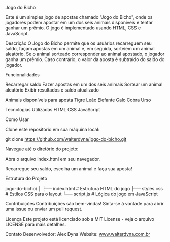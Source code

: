 Jogo do Bicho

Este é um simples jogo de apostas chamado "Jogo do Bicho", onde os jogadores podem apostar em um dos seis animais disponíveis e tentar ganhar um prêmio. O jogo é implementado usando HTML, CSS e JavaScript.

Descrição
O Jogo do Bicho permite que os usuários recarreguem seu saldo, façam apostas em um animal e, em seguida, sorteiem um animal aleatório. Se o animal sorteado corresponder ao animal apostado, o jogador ganha um prêmio. Caso contrário, o valor da aposta é subtraído do saldo do jogador.


Funcionalidades

Recarregar saldo
Fazer apostas em um dos seis animais
Sortear um animal aleatório
Exibir resultados e saldo atualizado

Animais disponíveis para aposta
Tigre
Leão
Elefante
Galo
Cobra
Urso

Tecnologias Utilizadas
HTML
CSS
JavaScript

Como Usar

Clone este repositório em sua máquina local:

git clone https://github.com/walterdyna/jogo-do-bicho.git

Navegue até o diretório do projeto:

Abra o arquivo index.html em seu navegador.

Recarregue seu saldo, escolha um animal e faça sua aposta!


Estrutura do Projeto

jogo-do-bicho/
│
├── index.html      # Estrutura HTML do jogo
├── styles.css      # Estilos CSS para o layout
└── script.js       # Lógica do jogo em JavaScript

Contribuições
Contribuições são bem-vindas! Sinta-se à vontade para abrir uma issue ou enviar um pull request.

Licença
Este projeto está licenciado sob a MIT License - veja o arquivo LICENSE para mais detalhes.

Contato
Desenvolvedor: Alex Dyna
Website: www.walterdyna.com.br


